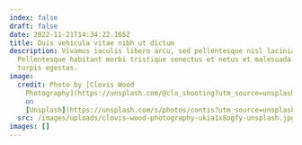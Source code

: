 ```yaml
---
index: false
draft: false
date: 2022-11-21T14:34:22.165Z
title: Duis vehicula vitae nibh ut dictum
description: Vivamus iaculis libero arcu, sed pellentesque nisl lacinia eget.
  Pellentesque habitant morbi tristique senectus et netus et malesuada fames ac
  turpis egestas.
image:
  credit: Photo by [Clovis Wood
    Photography](https://unsplash.com/@clo_shooting?utm_source=unsplash&utm_medium=referral&utm_content=creditCopyText)
    on
    [Unsplash](https://unsplash.com/s/photos/contis?utm_source=unsplash&utm_medium=referral&utm_content=creditCopyText)
  src: /images/uploads/clovis-wood-photography-ukia1x8ogfy-unsplash.jpg
images: []
---
```


